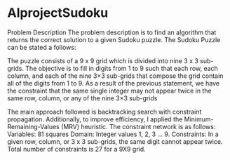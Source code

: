 # AIprojectSudoku
Problem Description
The problem description is to find an algorithm that returns the correct solution to a given Sudoku puzzle. The Sudoku Puzzle can be stated a follows:

The puzzle consists of a 9 x 9 grid which is divided into nine 3 x 3 sub-grids.
The objective is to fill in digits from 1 to 9 such that each row, each column, and each of the nine 3×3 sub-grids that compose the grid contain all of the digits from 1 to 9.
As a result of the previous statement, we have the constraint that the same single integer may not appear twice in the same row, column, or any of the nine 3×3 sub-grids

The main approach followed is backtracking search with constraint propagation. Additionally, to improve efficiency, I applied the Minimum-Remaining-Values (MRV) heuristic.
The constraint network is as follows:
Variables: 81 squares
Domain: Integer values 1, 2, 3 … 9.
Constraints: In a given row, column, or 3 x 3 sub-grids, the same digit cannot appear twice. Total number of constraints is 27 for a 9X9 grid.
